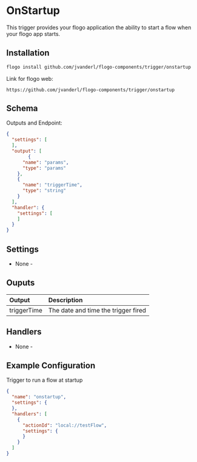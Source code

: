 # OnStartup
This trigger provides your flogo application the ability to start a flow when your flogo app starts.

## Installation

```bash
flogo install github.com/jvanderl/flogo-components/trigger/onstartup
```
Link for flogo web:
```
https://github.com/jvanderl/flogo-components/trigger/onstartup
```

## Schema
Outputs and Endpoint:

```json
{
  "settings": [
  ],
  "output": [
        {
      "name": "params",
      "type": "params"
    },
    {
      "name": "triggerTime",
      "type": "string"
    }
  ],
  "handler": {
    "settings": [
    ]
  }
}
```
## Settings
- None -

## Ouputs
| Output   | Description    |
|:----------|:---------------|
| triggerTime |  The date and time the trigger fired |

## Handlers
- None -

## Example Configuration

Trigger to run a flow at startup

```json
{
  "name": "onstartup",
  "settings": {
  },
  "handlers": [
    {
      "actionId": "local://testFlow",
      "settings": {
      }
    }
  ]
}
```